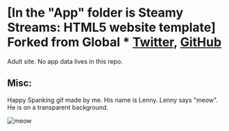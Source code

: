 # [In the "App" folder is Steamy Streams: HTML5 website template] Forked from Global *  [Twitter](https://twitter.com/BuckyMaler), [GitHub](https://github.com/BuckyMaler)


Adult site. No app data lives in this repo.




## Misc:
Happy Spanking
gif made by me. His name is Lenny. Lenny says "meow". He is on a transparent background.

![meow](https://github.com/steamystreams/steamystreams.github.io/blob/main/sm_stream.gif)
